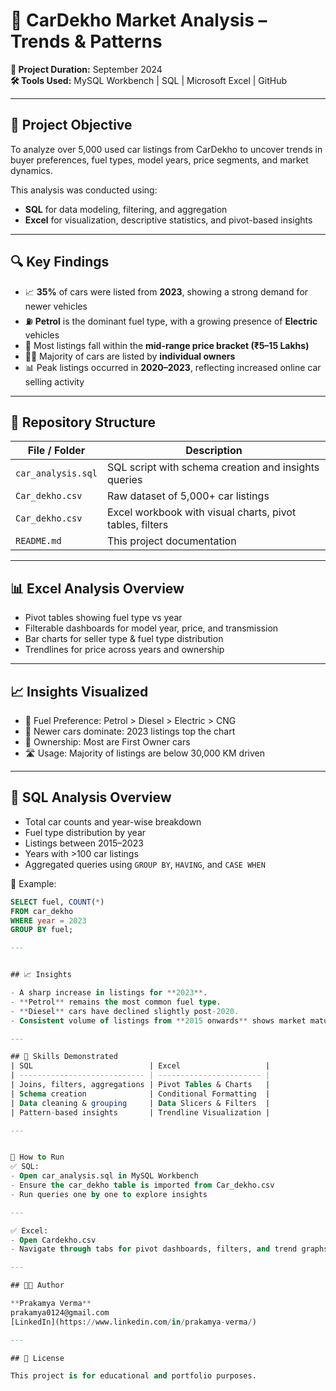 # 🚗 CarDekho Market Analysis – Trends & Patterns

**📅 Project Duration:** September 2024  
**🛠 Tools Used:** MySQL Workbench | SQL | Microsoft Excel | GitHub  

---

## 📌 Project Objective

To analyze over 5,000 used car listings from CarDekho to uncover trends in buyer preferences, fuel types, model years, price segments, and market dynamics.

This analysis was conducted using:
- **SQL** for data modeling, filtering, and aggregation
- **Excel** for visualization, descriptive statistics, and pivot-based insights

---

## 🔍 Key Findings

- 📈 **35%** of cars were listed from **2023**, showing a strong demand for newer vehicles
- ⛽ **Petrol** is the dominant fuel type, with a growing presence of **Electric** vehicles
- 💸 Most listings fall within the **mid-range price bracket (₹5–15 Lakhs)**
- 🧍‍♂️ Majority of cars are listed by **individual owners**
- 📊 Peak listings occurred in **2020–2023**, reflecting increased online car selling activity

---

## 📂 Repository Structure

| File / Folder         | Description                                                 |
|-----------------------|-------------------------------------------------------------|
| `car_analysis.sql`    | SQL script with schema creation and insights queries        |
| `Car_dekho.csv`       | Raw dataset of 5,000+ car listings                          |
| `Car_dekho.csv`       | Excel workbook with visual charts, pivot tables, filters    |
| `README.md`           | This project documentation                                  |

---

## 📊 Excel Analysis Overview
- Pivot tables showing fuel type vs year
- Filterable dashboards for model year, price, and transmission
- Bar charts for seller type & fuel type distribution
- Trendlines for price across years and ownership

---

## 📈 Insights Visualized
- 🔧 Fuel Preference: Petrol > Diesel > Electric > CNG
- 📅 Newer cars dominate: 2023 listings top the chart
- 🧍 Ownership: Most are First Owner cars
- 🛣️ Usage: Majority of listings are below 30,000 KM driven

---

## 🧾 SQL Analysis Overview

- Total car counts and year-wise breakdown
- Fuel type distribution by year
- Listings between 2015–2023
- Years with >100 car listings
- Aggregated queries using `GROUP BY`, `HAVING`, and `CASE WHEN`

📌 Example:
```sql
SELECT fuel, COUNT(*) 
FROM car_dekho 
WHERE year = 2023 
GROUP BY fuel;

---


## 📈 Insights

- A sharp increase in listings for **2023**.
- **Petrol** remains the most common fuel type.
- **Diesel** cars have declined slightly post-2020.
- Consistent volume of listings from **2015 onwards** shows market maturity.

---

## 🧠 Skills Demonstrated
| SQL                          | Excel                   |
| ---------------------------- | ----------------------- |
| Joins, filters, aggregations | Pivot Tables & Charts   |
| Schema creation              | Conditional Formatting  |
| Data cleaning & grouping     | Data Slicers & Filters  |
| Pattern-based insights       | Trendline Visualization |

---


📌 How to Run
✅ SQL:
- Open car_analysis.sql in MySQL Workbench
- Ensure the car_dekho table is imported from Car_dekho.csv
- Run queries one by one to explore insights

---

✅ Excel:
- Open Cardekho.csv
- Navigate through tabs for pivot dashboards, filters, and trend graphs

---

## 🧑‍💻 Author

**Prakamya Verma**
prakamya0124@gmail.com
[LinkedIn](https://www.linkedin.com/in/prakamya-verma/)

---

## 📌 License

This project is for educational and portfolio purposes.
